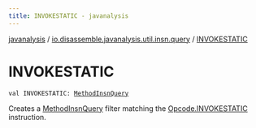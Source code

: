 ```yaml
---
title: INVOKESTATIC - javanalysis
---
```


[javanalysis](../index.html) / [io.disassemble.javanalysis.util.insn.query](index.html) / [INVOKESTATIC](./-i-n-v-o-k-e-s-t-a-t-i-c.html)

# INVOKESTATIC

`val INVOKESTATIC: `[`MethodInsnQuery`](-method-insn-query/index.html)

Creates a [MethodInsnQuery](-method-insn-query/index.html) filter matching the [Opcode.INVOKESTATIC](#) instruction.

